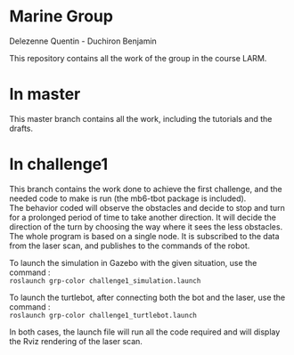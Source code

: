 # Marine Group
Delezenne Quentin - Duchiron Benjamin

This repository contains all the work of the group in the course LARM.

# In **master**
This master branch contains all the work, including the tutorials and the drafts.

# In **challenge1**
This branch contains the work done to achieve the first challenge, and the needed code to make is run (the mb6-tbot package is included).  
The behavior coded will observe the obstacles and decide to stop and turn for a prolonged period of time to take another direction. It will decide the direction of the turn by choosing the way where it sees the less obstacles.  
The whole program is based on a single node. It is subscribed to the data from the laser scan, and publishes to the commands of the robot.

To launch the simulation in Gazebo with the given situation, use the command :  
`roslaunch grp-color challenge1_simulation.launch`

To launch the turtlebot, after connecting both the bot and the laser, use the command :  
`roslaunch grp-color challenge1_turtlebot.launch`

In both cases, the launch file will run all the code required and will display the Rviz rendering of the laser scan.

